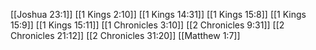 [[Joshua 23:1]]
[[1 Kings 2:10]]
[[1 Kings 14:31]]
[[1 Kings 15:8]]
[[1 Kings 15:9]]
[[1 Kings 15:11]]
[[1 Chronicles 3:10]]
[[2 Chronicles 9:31]]
[[2 Chronicles 21:12]]
[[2 Chronicles 31:20]]
[[Matthew 1:7]]

